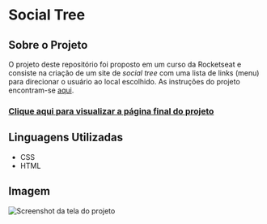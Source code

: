 # Social Tree

## Sobre o Projeto

O projeto deste repositório foi proposto em um curso da Rocketseat e consiste na criação de um site de *social tree* com uma lista de links (menu) para direcionar o usuário ao local escolhido. As instruções do projeto encontram-se [aqui](https://efficient-sloth-d85.notion.site/Desafio-Social-Tree-a4008e467a3248c4b05c97cf78aea44f).

### [Clique aqui para visualizar a página final do projeto](https://thenextbunny.github.io/social-tree/)

## Linguagens Utilizadas

- CSS
- HTML

## Imagem

![Screenshot da tela do projeto](https://user-images.githubusercontent.com/99208505/185438647-d79641ad-719e-4db7-99b3-6f3ad59c849e.png)
